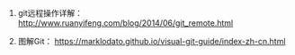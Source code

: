 1. git远程操作详解：
http://www.ruanyifeng.com/blog/2014/06/git_remote.html  

2. 图解Git：
https://marklodato.github.io/visual-git-guide/index-zh-cn.html